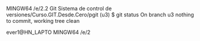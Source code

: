 MINGW64 /e/2.2 Git Sistema de  control de  versiones/Curso.GIT.Desde.Cero/pgit (u3)
$ git status
On branch u3
nothing to commit, working tree clean

ever1@HN_LAPTO MINGW64 /e/2